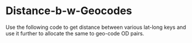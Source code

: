 # Distance-b-w-Geocodes
Use the following code to get distance between various lat-long keys and use it further to allocate the same to geo-code OD pairs.
